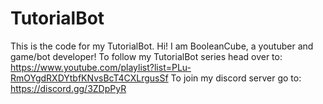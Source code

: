 # TutorialBot
This is the code for my TutorialBot.
Hi! I am BooleanCube, a youtuber and game/bot developer!
To follow my TutorialBot series head over to: https://www.youtube.com/playlist?list=PLu-RmOYgdRXDYtbfKNvsBcT4CXLrgusSf
To join my discord server go to: https://discord.gg/3ZDpPyR
